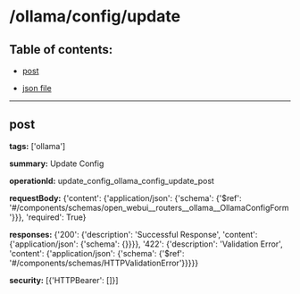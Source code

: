 # /ollama/config/update

## Table of contents:
- [post](#post)

- [json file](./_ollama_config_update.json)

---
<a name="post"></a>
## post

**tags:** ['ollama']

**summary:** Update Config

**operationId:** update_config_ollama_config_update_post

**requestBody:** {'content': {'application/json': {'schema': {'$ref': '#/components/schemas/open_webui__routers__ollama__OllamaConfigForm'}}}, 'required': True}

**responses:** {'200': {'description': 'Successful Response', 'content': {'application/json': {'schema': {}}}}, '422': {'description': 'Validation Error', 'content': {'application/json': {'schema': {'$ref': '#/components/schemas/HTTPValidationError'}}}}}

**security:** [{'HTTPBearer': []}]

